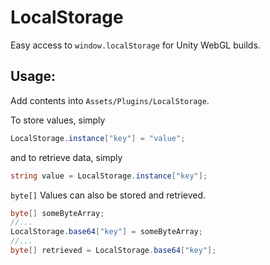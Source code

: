 # LocalStorage
Easy access to `window.localStorage` for Unity WebGL builds.

## Usage:
Add contents into `Assets/Plugins/LocalStorage`.

To store values, simply
```csharp
LocalStorage.instance["key"] = "value";
```
and to retrieve data, simply
```csharp
string value = LocalStorage.instance["key"];
```

`byte[]` Values can also be stored and retrieved.
```csharp
byte[] someByteArray;
//...
LocalStorage.base64["key"] = someByteArray;
//...
byte[] retrieved = LocalStorage.base64["key"];
```
